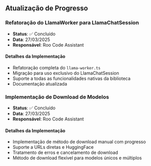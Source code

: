 ## Atualização de Progresso

### Refatoração do LlamaWorker para LlamaChatSession

- **Status**: ✅ Concluído
- **Data**: 27/03/2025
- **Responsável**: Roo Code Assistant

#### Detalhes da Implementação

- Refatoração completa do `llama-worker.ts`
- Migração para uso exclusivo do LlamaChatSession
- Suporte a todas as funcionalidades nativas da biblioteca
- Documentação atualizada

### Implementação de Download de Modelos

- **Status**: ✅ Concluído
- **Data**: 27/03/2025
- **Responsável**: Roo Code Assistant

#### Detalhes da Implementação

- Implementação de método de download manual com progresso
- Suporte a URLs diretas e HuggingFace
- Tratamento de erros e cancelamento de download
- Método de download flexível para modelos únicos e múltiplos
